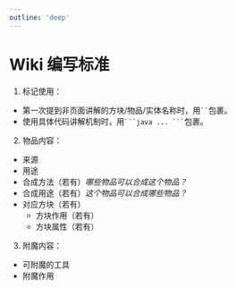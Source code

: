 ```yaml
---
outline: 'deep'
---
```


# Wiki 编写标准

1. 标记使用：
  - 第一次提到非页面讲解的方块/物品/实体名称时，用` `` `包裹。
  - 使用具体代码讲解机制时，用` ```java ... ``` `包裹。
2. 物品内容：
  - 来源
  - 用途
  - 合成方法（若有）*哪些物品可以合成这个物品？*
  - 合成用途（若有）*这个物品可以合成哪些物品？*
  - 对应方块（若有）
    - 方块作用（若有）
    - 方块属性（若有）
3. 附魔内容：
  - 可附魔的工具
  - 附魔作用
